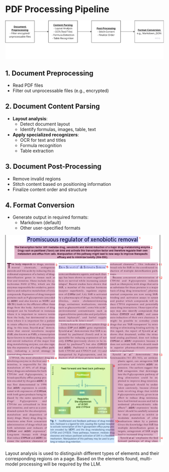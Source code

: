 

# PDF Processing Pipeline

![planning_flowchart.png](planning_flowchart.png)


## 1. Document Preprocessing
- Read PDF files
- Filter out unprocessable files (e.g., encrypted)

## 2. Document Content Parsing
- **Layout analysis**:
  - Detect document layout
  - Identify formulas, images, table, text
- **Apply specialized recognizers**:
  - OCR for text and titles
  - Formula recognition
  - Table extraction

## 3. Document Post-Processing
- Remove invalid regions
- Stitch content based on positioning information
- Finalize content order and structure

## 4. Format Conversion
- Generate output in required formats:
  - Markdown (default)
  - Other user-specified formats

![demo-page.png](demo-page.png)

Layout analysis is used to distinguish different types of elements and their corresponding regions on a page. Based on the elements found, multi-model processing will be required by the LLM.